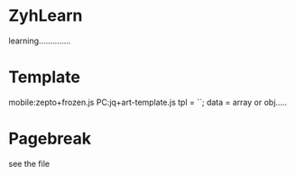 # ZyhLearn

learning..............

# Template
mobile:zepto+frozen.js
PC:jq+art-template.js
tpl = ``;
data = array or obj.....

# Pagebreak
see the file

